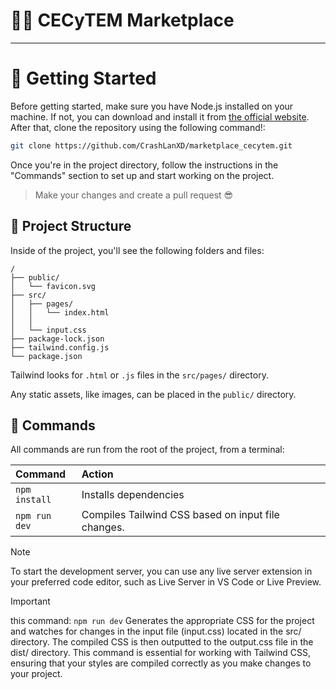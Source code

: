 # 🤘🏽 CECyTEM Marketplace

---

# 🚀 Getting Started

Before getting started, make sure you have Node.js installed on your machine. If not, you can download and install it from [the official website](https://nodejs.org/). After that, clone the repository using the following command!:

```sh
git clone https://github.com/CrashLanXD/marketplace_cecytem.git
```
Once you're in the project directory, follow the instructions in the "Commands" section to set up and start working on the project.

> Make your changes and create a pull request 😎

## 👾 Project Structure

Inside of the project, you'll see the following folders and files:

```text
/
├── public/
│   └── favicon.svg
├── src/
│   ├── pages/
│   │   └── index.html
│   │
│   └── input.css
├── package-lock.json
├── tailwind.config.js
└── package.json
```

Tailwind looks for `.html` or `.js` files in the `src/pages/` directory.

Any static assets, like images, can be placed in the `public/` directory.

## 🤖 Commands

All commands are run from the root of the project, from a terminal:

| Command       | Action                                             |
| :------------ | :------------------------------------------------- |
| `npm install` | Installs dependencies                              |
| `npm run dev` | Compiles Tailwind CSS based on input file changes. |

> [!NOTE]
> To start the development server, you can use any live server extension in your preferred code editor, such as Live Server in VS Code or Live Preview.

> [!IMPORTANT]
> this command: `npm run dev`
> Generates the appropriate CSS for the project and watches for changes in the input file (input.css) located in the src/ directory. The compiled CSS is then outputted to the output.css file in the dist/ directory. This command is essential for working with Tailwind CSS, ensuring that your styles are compiled correctly as you make changes to your project.